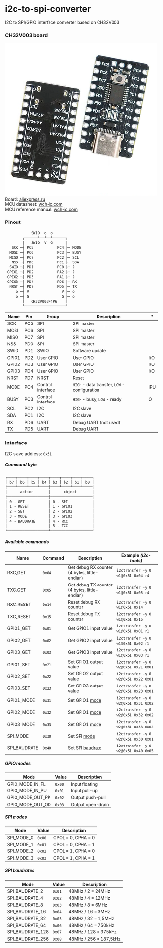 # i2c-to-spi-converter
I2C to SPI/GPIO interface converter based on CH32V003

### CH32V003 board
![Board](Pictures/board.png)  
Board: [aliexpress.ru](https://sl.aliexpress.ru/p?key=jQ6k3j5)  
MCU datasheet: [wch-ic.com](https://www.wch-ic.com/downloads/CH32V003DS0_PDF.html)  
MCU reference manual: [wch-ic.com](https://www.wch-ic.com/downloads/CH32V003RM_PDF.html)

### Pinout
```
            SWIO  o  o
        ┌──────┴──┴──┴──────┐
        │   SWIO  V  G      │
   SCK ─┤ PC5           PC4 ├─ MODE
  MOSI ─┤ PC6           PC3 ├─ BUSY
  MISO ─┤ PC7           PC2 ├─ SCL
   NSS ─┤ PD0           PC1 ├─ SDA
  SWIO ─┤ PD1           PC0 ├─ ?
 GPIO1 ─┤ PD2           PA2 ├─ ?
 GPIO2 ─┤ PD3           PA1 ├─ ?
 GPIO3 ─┤ PD4           PD6 ├─ RX
  NRST ─┤ PD7           PD5 ├─ TX
     o ─┤ V               V ├─ o
     o ─┤ G               G ├─ o
        │   CH32V003F4P6    │
        └───────────────────┘
```

|Name|Pin|Group|Description|*|
|-|-|-|-|-|
|SCK|PC5|SPI|SPI master||
|MOSI|PC6|SPI|SPI master||
|MISO|PC7|SPI|SPI master||
|NSS|PD0|SPI|SPI master||
|SWIO|PD1|SWIO|Software update||
|GPIO1|PD2|User GPIO|User GPIO|I/O|
|GPIO2|PD3|User GPIO|User GPIO|I/O|
|GPIO3|PD4|User GPIO|User GPIO|I/O|
|NRST|PD7|NRST|Reset||
|MODE|PC4|Control interface|`HIGH` - data transfer, `LOW` - configuration|IPU|
|BUSY|PC3|Control interface|`HIGH` - busy, `LOW` - ready|O|
|SCL|PC2|I2C|I2C slave||
|SDA|PC1|I2C|I2C slave||
|RX|PD6|UART|Debug UART (not used)||
|TX|PD5|UART|Debug UART||

### Interface
I2C slave address: `0x51`

##### Command byte
```
┌────┬────┬────┬────┬────┬────┬────┬────┐
│ b7 │ b6 │ b5 │ b4 │ b3 │ b2 │ b1 │ b0 │
├────┴────┴────┴────┼────┴────┴────┴────┤
│      action       │      object       │
├───────────────────┼───────────────────┤
│ 0 - GET           │ 0 - SPI           │
│ 1 - RESET         │ 1 - GPIO1         │
│ 2 - SET           │ 2 - GPIO2         │
│ 3 - MODE          │ 3 - GPIO3         │
│ 4 - BAUDRATE      │ 4 - RXC           │
│                   │ 5 - TXC           │
└───────────────────┴───────────────────┘
```
##### Available commands
|Name|Command|Description|Example *(i2c-tools)*|
|-|-|-|-|
|RXC_GET|`0x04`|Get debug RX counter (4 bytes, little-endian)|`i2ctransfer -y 0 w1@0x51 0x04 r4`|
|TXC_GET|`0x05`|Get debug TX counter (4 bytes, little-endian)|`i2ctransfer -y 0 w1@0x51 0x05 r4`|
|RXC_RESET|`0x14`|Reset debug RX counter|`i2ctransfer -y 0 w1@0x51 0x14`|
|TXC_RESET|`0x15`|Reset debug TX counter|`i2ctransfer -y 0 w1@0x51 0x15`|
|GPIO1_GET|`0x01`|Get GPIO1 input value|`i2ctransfer -y 0 w1@0x51 0x01 r1`|
|GPIO2_GET|`0x02`|Get GPIO2 input value|`i2ctransfer -y 0 w1@0x51 0x02 r1`|
|GPIO3_GET|`0x03`|Get GPIO3 input value|`i2ctransfer -y 0 w1@0x51 0x03 r1`|
|GPIO1_SET|`0x21`|Set GPIO1 output value|`i2ctransfer -y 0 w2@0x51 0x21 0x01`|
|GPIO2_SET|`0x22`|Set GPIO2 output value|`i2ctransfer -y 0 w2@0x51 0x22 0x01`|
|GPIO3_SET|`0x23`|Set GPIO3 output value|`i2ctransfer -y 0 w2@0x51 0x23 0x01`|
|GPIO1_MODE|`0x31`|Set GPIO1 [mode](#gpio-modes)|`i2ctransfer -y 0 w2@0x51 0x31 0x02`|
|GPIO2_MODE|`0x32`|Set GPIO1 [mode](#gpio-modes)|`i2ctransfer -y 0 w2@0x51 0x32 0x02`|
|GPIO3_MODE|`0x33`|Set GPIO1 [mode](#gpio-modes)|`i2ctransfer -y 0 w2@0x51 0x33 0x02`|
|SPI_MODE|`0x30`|Set SPI [mode](#spi-modes)|`i2ctransfer -y 0 w2@0x51 0x30 0x01`|
|SPI_BAUDRATE|`0x40`|Set SPI [baudrate](#spi-baudrates)|`i2ctransfer -y 0 w2@0x51 0x40 0x05`|

##### GPIO modes
|Mode|Value|Description|
|-|-|-|
|GPIO_MODE_IN_FL|`0x00`|Input floating|
|GPIO_MODE_IN_PU|`0x01`|Input pull-up|
|GPIO_MODE_OUT_PP|`0x02`|Output push-pull|
|GPIO_MODE_OUT_OD|`0x03`|Output open-drain|

##### SPI modes
|Mode|Value|Description|
|-|-|-|
|SPI_MODE_0|`0x00`|CPOL = 0, CPHA = 0|
|SPI_MODE_1|`0x01`|CPOL = 0, CPHA = 1|
|SPI_MODE_2|`0x02`|CPOL = 1, CPHA = 0|
|SPI_MODE_3|`0x03`|CPOL = 1, CPHA = 1|

##### SPI baudrates
|Mode|Value|Description|
|-|-|-|
|SPI_BAUDRATE_2|`0x01`|48MHz / 2 = 24MHz|
|SPI_BAUDRATE_4|`0x02`|48MHz / 4 = 12MHz|
|SPI_BAUDRATE_8|`0x03`|48MHz / 8 = 6MHz|
|SPI_BAUDRATE_16|`0x04`|48MHz / 16 = 3MHz|
|SPI_BAUDRATE_32|`0x05`|48MHz / 32 = 1,5MHz|
|SPI_BAUDRATE_64|`0x06`|48MHz / 64 = 750kHz|
|SPI_BAUDRATE_128|`0x07`|48MHz / 128 = 375kHz|
|SPI_BAUDRATE_256|`0x08`|48MHz / 256 = 187,5kHz|
